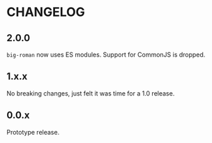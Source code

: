 # CHANGELOG

## 2.0.0

`big-roman` now uses ES modules. Support for CommonJS is dropped.

## 1.x.x

No breaking changes, just felt it was time for a 1.0 release.

## 0.0.x

Prototype release.

